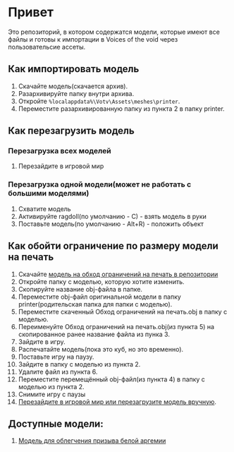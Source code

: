 # Привет
Это репозиторий, в котором содержатся модели, которые имеют все файлы и готовы к импортации в Voices of the void через пользовательсие ассеты.
## Как импортировать модель
1. Скачайте модель(скачается архив).
2. Разархивируйте папку внутри архива.
3. Откройте `%localappdata%\Votv\Assets\meshes\printer`.
4. Переместите разархивированную папку из пункта 2 в папку printer.
## Как перезагрузить модель
### Перезагрузка всех моделей
1. Перезайдите в игровой мир
### Перезагрузка одной модели(может не работать с большими моделями)
1. Схватите модель
2. Активируйте ragdoll(по умолчанию - C) - взять модель в руки
3. Поставьте модель(по умолчанию - Alt+R) - положить объект
## Как обойти ограничение по размеру модели на печать
1. Скачайте [модель на обход ограничений на печать в репозитории](https://github.com/n1458004/Model_storage/blob/main/Обход%20ограничений%20на%20печать.obj)
2. Откройте папку с моделью, которую хотите изменить.
3. Скопируйте название obj-файла в папке.
4. Переместите obj-файл оригинальной модели в папку printer(родительская папка для папки с моделью).
5. Переместите скаченный Обход ограничений на печать.obj в папку с моделью.
6. Переименуйте Обход ограничений на печать.obj(из пункта 5) на скопированное ранее название файла из пунка 3.
7. Зайдите в игру.
8. Распечатайте модель(пока это куб, но это временно).
9. Поставьте игру на паузу.
10. Зайдите в папку с моделью из пункта 2.
11. Удалите файл из пункта 6.
12. Переместите перемещённый obj-файл(из пункта 4) в папку с моделью из пункта 2.
13. Снимите игру с паузы
14. [Перезайдите в игровой мир или перезагрузите модель вручную](https://github.com/n1458004/Model_storage/edit/main/README.md#Как%20перезагрузить%20модель).
## Доступные модели:
1. [Модель для облегчения призыва белой аргемии](https://github.com/n1458004/Model_storage/blob/main/Models/WhiteArgem.zip)
